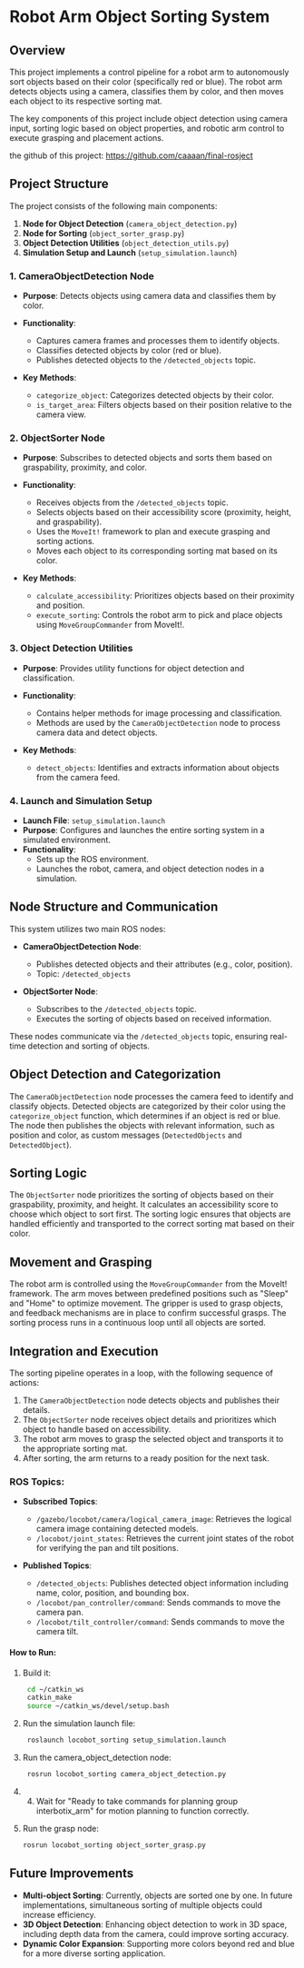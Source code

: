 # Robot Arm Object Sorting System

## Overview

This project implements a control pipeline for a robot arm to autonomously sort objects based on their color (specifically red or blue). The robot arm detects objects using a camera, classifies them by color, and then moves each object to its respective sorting mat.

The key components of this project include object detection using camera input, sorting logic based on object properties, and robotic arm control to execute grasping and placement actions.

the github of this project: https://github.com/caaaan/final-rosject
## Project Structure

The project consists of the following main components:
1. **Node for Object Detection** (`camera_object_detection.py`)
2. **Node for Sorting** (`object_sorter_grasp.py`)
3. **Object Detection Utilities** (`object_detection_utils.py`)
4. **Simulation Setup and Launch** (`setup_simulation.launch`)

### 1. CameraObjectDetection Node
- **Purpose**: Detects objects using camera data and classifies them by color.
- **Functionality**: 
  - Captures camera frames and processes them to identify objects.
  - Classifies detected objects by color (red or blue).
  - Publishes detected objects to the `/detected_objects` topic.
  
- **Key Methods**:
  - `categorize_object`: Categorizes detected objects by their color.
  - `is_target_area`: Filters objects based on their position relative to the camera view.

### 2. ObjectSorter Node
- **Purpose**: Subscribes to detected objects and sorts them based on graspability, proximity, and color.
- **Functionality**:
  - Receives objects from the `/detected_objects` topic.
  - Selects objects based on their accessibility score (proximity, height, and graspability).
  - Uses the `MoveIt!` framework to plan and execute grasping and sorting actions.
  - Moves each object to its corresponding sorting mat based on its color.

- **Key Methods**:
  - `calculate_accessibility`: Prioritizes objects based on their proximity and position.
  - `execute_sorting`: Controls the robot arm to pick and place objects using `MoveGroupCommander` from MoveIt!.

### 3. Object Detection Utilities
- **Purpose**: Provides utility functions for object detection and classification.
- **Functionality**:
  - Contains helper methods for image processing and classification.
  - Methods are used by the `CameraObjectDetection` node to process camera data and detect objects.

- **Key Methods**:
  - `detect_objects`: Identifies and extracts information about objects from the camera feed.

### 4. Launch and Simulation Setup
- **Launch File**: `setup_simulation.launch`
- **Purpose**: Configures and launches the entire sorting system in a simulated environment.
- **Functionality**:
  - Sets up the ROS environment.
  - Launches the robot, camera, and object detection nodes in a simulation.

## Node Structure and Communication

This system utilizes two main ROS nodes:

- **CameraObjectDetection Node**: 
  - Publishes detected objects and their attributes (e.g., color, position).
  - Topic: `/detected_objects`

- **ObjectSorter Node**: 
  - Subscribes to the `/detected_objects` topic.
  - Executes the sorting of objects based on received information.

These nodes communicate via the `/detected_objects` topic, ensuring real-time detection and sorting of objects.

## Object Detection and Categorization

The `CameraObjectDetection` node processes the camera feed to identify and classify objects. Detected objects are categorized by their color using the `categorize_object` function, which determines if an object is red or blue. The node then publishes the objects with relevant information, such as position and color, as custom messages (`DetectedObjects` and `DetectedObject`).

## Sorting Logic

The `ObjectSorter` node prioritizes the sorting of objects based on their graspability, proximity, and height. It calculates an accessibility score to choose which object to sort first. The sorting logic ensures that objects are handled efficiently and transported to the correct sorting mat based on their color.

## Movement and Grasping

The robot arm is controlled using the `MoveGroupCommander` from the MoveIt! framework. The arm moves between predefined positions such as "Sleep" and "Home" to optimize movement. The gripper is used to grasp objects, and feedback mechanisms are in place to confirm successful grasps. The sorting process runs in a continuous loop until all objects are sorted.

## Integration and Execution

The sorting pipeline operates in a loop, with the following sequence of actions:
1. The `CameraObjectDetection` node detects objects and publishes their details.
2. The `ObjectSorter` node receives object details and prioritizes which object to handle based on accessibility.
3. The robot arm moves to grasp the selected object and transports it to the appropriate sorting mat.
4. After sorting, the arm returns to a ready position for the next task.

### ROS Topics:

- **Subscribed Topics**:
    - `/gazebo/locobot/camera/logical_camera_image`: Retrieves the logical camera image containing detected models.
    - `/locobot/joint_states`: Retrieves the current joint states of the robot for verifying the pan and tilt positions.

- **Published Topics**:
    - `/detected_objects`: Publishes detected object information including name, color, position, and bounding box.
    - `/locobot/pan_controller/command`: Sends commands to move the camera pan.
    - `/locobot/tilt_controller/command`: Sends commands to move the camera tilt.


#### How to Run:

1. Build it:
   ```bash
    cd ~/catkin_ws
    catkin_make
    source ~/catkin_ws/devel/setup.bash
   ```
2. Run the simulation launch file:
   ```bash
    roslaunch locobot_sorting setup_simulation.launch
   ```
3. Run the camera_object_detection node:
   ```bash
    rosrun locobot_sorting camera_object_detection.py
    ```
4. 4. Wait for "Ready to take commands for planning group interbotix_arm" for motion planning to function correctly.

5. Run the grasp node:
    ```bash
    rosrun locobot_sorting object_sorter_grasp.py
    ```

## Future Improvements

- **Multi-object Sorting**: Currently, objects are sorted one by one. In future implementations, simultaneous sorting of multiple objects could increase efficiency.
- **3D Object Detection**: Enhancing object detection to work in 3D space, including depth data from the camera, could improve sorting accuracy.
- **Dynamic Color Expansion**: Supporting more colors beyond red and blue for a more diverse sorting application.

